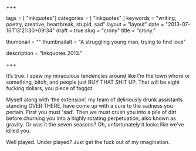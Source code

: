 +++

tags = [ "inkquotes"]
categories = [ "inkquotes" ]
keywords = "writing, poetry, creative, heartbreak, stupid, sad"
layout = "layout"
date = "2013-07-16T13:21:30+09:34"
draft = true
slug = "crony"
title = "crony."

thumbnail = ""
thumbnailalt = "A struggling young man, trying to find love"

description = "Inkquotes 2013."

+++

It’s true. I spew my miraculous tendencies around like I’m the town whore or something, bitch, and people just BUY THAT SHIT UP. That will be eight fucking dollars, you piece of faggot. 

Myself along with ‘the extension’, my team of deliriously drunk assistants standing OVER THERE, have come up with a cure to the sadness you pertain. First you must 'sad’. Then we must crush you into a pile of dirt before churning you into a highly rotating perpetuation, also known as gravity. Or was it the seven seasons? Oh, unfortunately it looks like we’ve killed you. 

Well played. Under played? Just get the fuck out of my imagination. 
